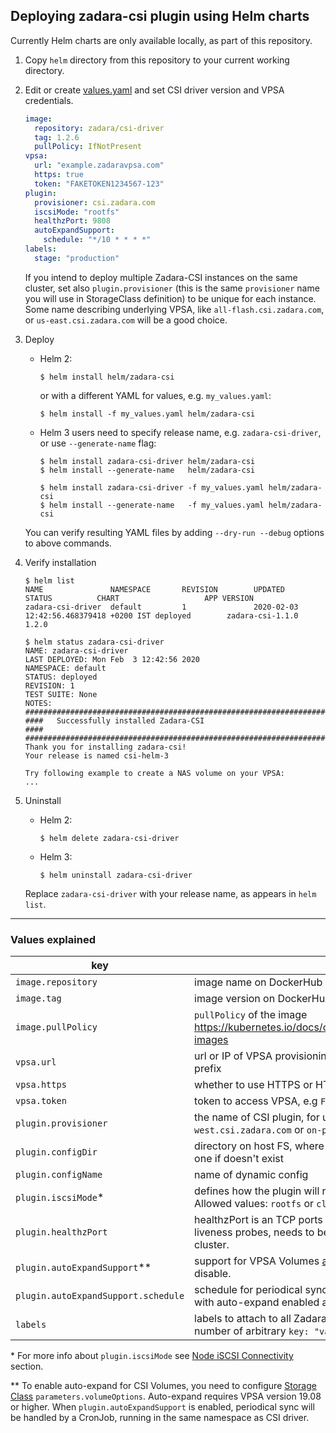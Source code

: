 <!--- helm: 20 -->

## Deploying zadara-csi plugin using Helm charts

Currently Helm charts are only available locally, as part of this repository.

1. Copy `helm` directory from this repository to your current working directory.

2. Edit or create [values.yaml](../helm/zadara-csi/values.yaml) and set CSI driver version and VPSA credentials.

    ```yaml
    image:
      repository: zadara/csi-driver
      tag: 1.2.6
      pullPolicy: IfNotPresent
    vpsa:
      url: "example.zadaravpsa.com"
      https: true
      token: "FAKETOKEN1234567-123"
    plugin:
      provisioner: csi.zadara.com
      iscsiMode: "rootfs"
      healthzPort: 9808
      autoExpandSupport:
        schedule: "*/10 * * * *"
    labels:
      stage: "production"
    ```
      If you intend to deploy multiple Zadara-CSI instances on the same cluster, set also `plugin.provisioner`
      (this is the same `provisioner` name you will use in StorageClass definition)
      to be unique for each instance. Some name describing underlying VPSA, like `all-flash.csi.zadara.com`,
      or `us-east.csi.zadara.com` will be a good choice.

3. Deploy

   - Helm 2:
       ```
       $ helm install helm/zadara-csi
       ```
       or with a different YAML for values, e.g. `my_values.yaml`:
       ```
       $ helm install -f my_values.yaml helm/zadara-csi
       ```

   - Helm 3 users need to specify release name, e.g. `zadara-csi-driver`, or use `--generate-name` flag:
       ```
       $ helm install zadara-csi-driver helm/zadara-csi
       $ helm install --generate-name   helm/zadara-csi

       $ helm install zadara-csi-driver -f my_values.yaml helm/zadara-csi
       $ helm install --generate-name   -f my_values.yaml helm/zadara-csi
       ```

   You can verify resulting YAML files by adding `--dry-run --debug` options to above commands.

4. Verify installation
   ```
   $ helm list
   NAME               NAMESPACE       REVISION        UPDATED                                 STATUS          CHART                   APP VERSION
   zadara-csi-driver  default         1               2020-02-03 12:42:56.468379418 +0200 IST deployed        zadara-csi-1.1.0        1.2.0

   $ helm status zadara-csi-driver
   NAME: zadara-csi-driver
   LAST DEPLOYED: Mon Feb  3 12:42:56 2020
   NAMESPACE: default
   STATUS: deployed
   REVISION: 1
   TEST SUITE: None
   NOTES:
   ##############################################################################
   ####   Successfully installed Zadara-CSI                                  ####
   ##############################################################################
   Thank you for installing zadara-csi!
   Your release is named csi-helm-3

   Try following example to create a NAS volume on your VPSA:
   ...
   ```

5. Uninstall

   - Helm 2:
       ```
       $ helm delete zadara-csi-driver
       ```
   - Helm 3:
       ```
       $ helm uninstall zadara-csi-driver
       ```
    Replace `zadara-csi-driver` with your release name, as appears in `helm list`.

---

### Values explained

| key                   | description |
|-----------------------|-------------|
  `image.repository`    | image name on DockerHub
  `image.tag`           | image version on DockerHub
  `image.pullPolicy`    | `pullPolicy` of the image https://kubernetes.io/docs/concepts/containers/images/#updating-images
  `vpsa.url`            |  url or IP of VPSA provisioning Volumes, without `http://` or `https://` prefix
  `vpsa.https`          |  whether to use HTTPS or HTTP to access VPSA
  `vpsa.token`          |  token to access VPSA, e.g `FAKETOKEN1234567-123`
  `plugin.provisioner`  |  the name of CSI plugin, for use in StorageClass, e.g. `us-west.csi.zadara.com` or `on-prem.csi.zadara.com`
  `plugin.configDir`    |  directory on host FS, where the plugin will look for config, or create one if doesn't exist
  `plugin.configName`   |  name of dynamic config
  `plugin.iscsiMode`*    |  defines how the plugin will run `iscsiadm` commands on host. Allowed values: `rootfs` or `client-server`.
  `plugin.healthzPort`  |  healthzPort is an TCP ports for listening for HTTP requests of liveness probes, needs to be _unique for each plugin instance_ in a cluster.
  `plugin.autoExpandSupport`**  |  support for VPSA Volumes [auto-expand feature](http://guides.zadarastorage.com/release-notes/1908/whats-new.html#volume-auto-expand). Set to `false` to disable.
  `plugin.autoExpandSupport.schedule`  |  schedule for periodical sync of capacity between VPSA Volumes with auto-expand enabled and Persistent Volume Claims.
  `labels`              |  labels to attach to all Zadara-CSI objects, can be extended with any number of arbitrary `key: "value"` pairs

\* For more info about `plugin.iscsiMode` see [Node iSCSI Connectivity](README.md#node-iscsi-connectivity) section.

\** To enable auto-expand for CSI Volumes, you need to configure [Storage Class](README.md#storage-class) `parameters.volumeOptions`.
    Auto-expand requires VPSA version 19.08 or higher. When `plugin.autoExpandSupport` is enabled,
    periodical sync will be handled by a CronJob, running in the same namespace as CSI driver.

<!--- end -->
